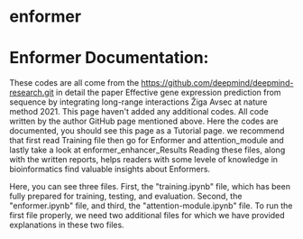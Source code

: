 # enformer
# Enformer Documentation:
These codes are all come from the https://github.com/deepmind/deepmind-research.git in detail the paper Effective gene expression prediction from sequence by integrating long-range interactions
Žiga Avsec at nature method 2021.
This page haven't added any additional codes.
All code written by the author GitHub page mentioned above.
Here the codes are documented, you should see this page as a Tutorial page.
we recommend that first read Training file then go for Enformer and attention_module and lastly take a look at enformer_enhancer_Results
Reading these files, along with the written reports, helps readers with some levele of knowledge in bioinformatics find valuable insights about Enformers.

Here, you can see three files. First, the "training.ipynb" file, which has been fully prepared for training, testing, and evaluation. Second, the "enformer.ipynb" file, and third, the "attention-module.ipynb" file. To run the first file properly, we need two additional files for which we have provided explanations in these two files.
